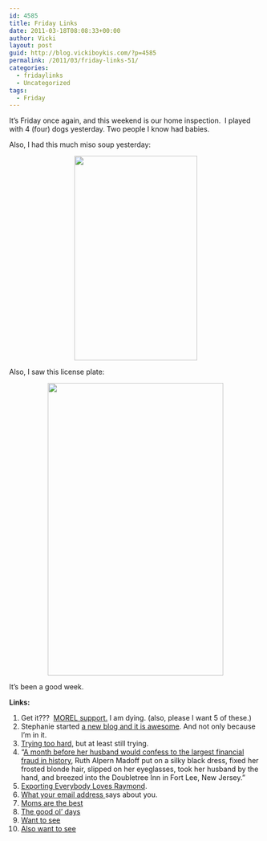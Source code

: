 ```yaml
---
id: 4585
title: Friday Links
date: 2011-03-18T08:08:33+00:00
author: Vicki
layout: post
guid: http://blog.vickiboykis.com/?p=4585
permalink: /2011/03/friday-links-51/
categories:
  - fridaylinks
  - Uncategorized
tags:
  - Friday
---
```

It&#8217;s Friday once again, and this weekend is our home inspection.  I played with 4 (four) dogs yesterday. Two people I know had babies.

Also, I had this much miso soup yesterday:

<p style="text-align: center;">
  <a href="http://blog.vickiboykis.com/wp-content/uploads/2011/03/wpid-IMAG0692.jpg"><img class="aligncenter size-full wp-image-4586" title="wpid-IMAG0692.jpg" src="http://blog.vickiboykis.com/wp-content/uploads/2011/03/wpid-IMAG0692.jpg" alt="" width="245" height="408" /></a>
</p>

Also, I saw this license plate:

<p style="text-align: center;">
  <a href="http://blog.vickiboykis.com/wp-content/uploads/2011/03/wpid-IMAG0685.jpg"><img class="aligncenter size-full wp-image-4589" title="wpid-IMAG0685.jpg" src="http://blog.vickiboykis.com/wp-content/uploads/2011/03/wpid-IMAG0685.jpg" alt="" width="350" height="583" /></a>
</p>

It&#8217;s been a good week.

**Links:**

  1. Get it???  <a href="http://www.modcloth.com/Apartment/-Morel-Support-Cutting-Board" target="_blank">MOREL support.</a> I am dying. (also, please I want 5 of these.)
  2. Stephanie started <a href="http://likethevodka.com/?p=2926" target="_blank">a new blog and it is awesome</a>. And not only because I&#8217;m in it.
  3. <a href="http://www.philly.com/philly/entertainment/Anatomy_of_a_Womans_Life.html" target="_blank">Trying too hard,</a> but at least still trying.
  4. &#8220;<a href="http://nymag.com/news/features/57772/?imw=Y&f=most-viewed-24h5" target="_blank">A month before her husband would confess to the largest financial fraud in history</a>, Ruth Alpern Madoff put on a silky black dress, fixed her frosted blonde hair, slipped on her eyeglasses, took her husband by the hand, and breezed into the Doubletree Inn in Fort Lee, New Jersey.&#8221;
  5. <a href="http://failuremag.com/index.php/feature/article/exporting_everybody_loves_raymond/#When:10:30:29Z" target="_blank">Exporting Everybody Loves Raymond</a>.
  6. <a href="http://blog.hunch.com/?p=34824" target="_blank">What your email address </a>says about you.
  7. <a href="http://www.rubinary.com/2011/03/15/mama-2/" target="_blank">Moms are the best</a>
  8. <a href="http://therumpus.net/2011/03/the-good-ol-days/" target="_blank">The good ol&#8217; days</a>
  9. <a href="http://candimandi.typepad.com/heres_lookin_at_me_kid/2011/03/movie-mondays-i-capture-the-castle.html" target="_blank">Want to see</a>
 10. <a href="http://www.fastcompany.com/1738305/super-sell-out-morgan-spurlocks-greatest-movie-ever-sold-bows-at-sxsw" target="_blank">Also want to see</a>